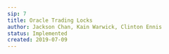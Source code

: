 ```yaml
---
sip: 7
title: Oracle Trading Locks
author: Jackson Chan, Kain Warwick, Clinton Ennis
status: Implemented
created: 2019-07-09
---
```

